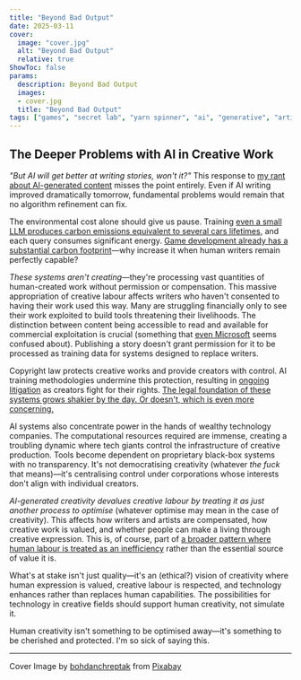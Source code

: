 ```yaml
---
title: "Beyond Bad Output"
date: 2025-03-11
cover:
  image: "cover.jpg"
  alt: "Beyond Bad Output"
  relative: true
ShowToc: false
params:
  description: Beyond Bad Output 
  images:
  - cover.jpg
  title: "Beyond Bad Output"
tags: ["games", "secret lab", "yarn spinner", "ai", "generative", "artificial intelligence", "thoughts", "obnoxious thought leadership", "ml", "rant", "here we go again"]
---
```


## The Deeper Problems with AI in Creative Work

_"But AI will get better at writing stories, won't it?"_ This response to [my rant about AI-generated content](/posts/genai/) misses the point entirely. Even if AI writing improved dramatically tomorrow, fundamental problems would remain that no algorithm refinement can fix.

The environmental cost alone should give us pause. Training [even a small LLM produces carbon emissions equivalent to several cars lifetimes](https://www.jmlr.org/papers/volume24/23-0069/23-0069.pdf), and each query consumes significant energy. [Game development already has a substantial carbon footprint](https://www.abc.net.au/news/science/2023-10-13/carbon-emissions-video-game-development-scope-3-climate-impact/102955178)—why increase it when human writers remain perfectly capable?

*These systems aren't creating*—they're processing vast quantities of human-created work without permission or compensation. This massive appropriation of creative labour affects writers who haven't consented to having their work used this way. Many are struggling financially only to see their work exploited to build tools threatening their livelihoods. The distinction between content being accessible to read and available for commercial exploitation is crucial (something that [even Microsoft](https://www.theverge.com/2024/6/28/24188391/microsoft-ai-suleyman-social-contract-freeware) seems confused about). Publishing a story doesn't grant permission for it to be processed as training data for systems designed to replace writers.

Copyright law protects creative works and provide creators with control. AI training methodologies undermine this protection, resulting in [ongoing litigation](https://natlawreview.com/article/generative-ai-systems-tee-fair-use-fight) as creators fight for their rights. [The legal foundation of these systems grows shakier by the day. Or doesn't, which is even more concerning.](https://www.federalregister.gov/documents/2023/03/16/2023-05321/copyright-registration-guidance-works-containing-material-generated-by-artificial-intelligence)

AI systems also concentrate power in the hands of wealthy technology companies. The computational resources required are immense, creating a troubling dynamic where tech giants control the infrastructure of creative production. Tools become dependent on proprietary black-box systems with no transparency. It's not democratising creativity (whatever _the fuck_ that means)—it's centralising control under corporations whose interests don't align with individual creators.

*AI-generated creativity devalues creative labour by treating it as just another process to optimise* (whatever optimise may mean in the case of creativity). This affects how writers and artists are compensated, how creative work is valued, and whether people can make a living through creative expression. This is, of course, part of [a broader pattern where human labour is treated as an inefficiency](https://imgur.com/rf1FJim) rather than the essential source of value it is.

What's at stake isn't just quality—it's an (ethical?) vision of creativity where human expression is valued, creative labour is respected, and technology enhances rather than replaces human capabilities. The possibilities for technology in creative fields should support human creativity, not simulate it. 

Human creativity isn't something to be optimised away—it's something to be cherished and protected. I'm so sick of saying this.

---

Cover Image by <a href="https://pixabay.com/photos/books-old-antique-literature-4812032/">bohdanchreptak</a> from <a href="https://pixabay.com/">Pixabay</a>